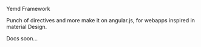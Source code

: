 Yemd Framework

Punch of directives and more make it 
on angular.js, for webapps 
inspired in material Design.

Docs soon...
